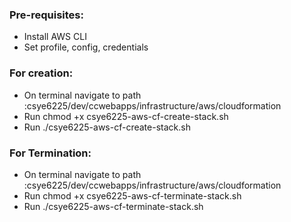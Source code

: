 ### Pre-requisites:
* Install AWS CLI
* Set profile, config, credentials

### For creation:
* On terminal navigate to path :csye6225/dev/ccwebapps/infrastructure/aws/cloudformation
* Run chmod +x csye6225-aws-cf-create-stack.sh
* Run ./csye6225-aws-cf-create-stack.sh

### For Termination:
* On terminal navigate to path :csye6225/dev/ccwebapps/infrastructure/aws/cloudformation
* Run chmod +x csye6225-aws-cf-terminate-stack.sh
* Run ./csye6225-aws-cf-terminate-stack.sh
